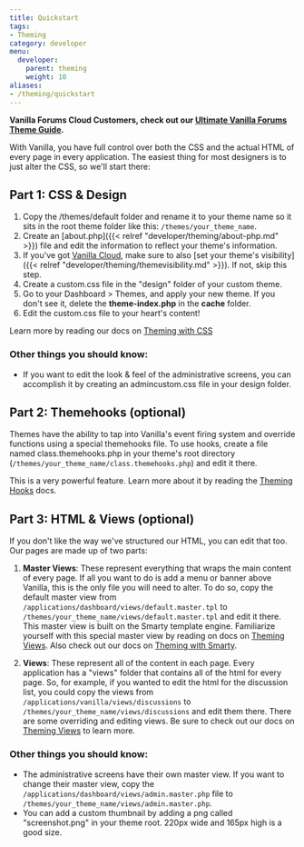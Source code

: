 ```yaml
---
title: Quickstart
tags:
- Theming
category: developer
menu:
  developer:
    parent: theming
    weight: 10
aliases:
- /theming/quickstart
---
```

**Vanilla Forums Cloud Customers, check out our [Ultimate Vanilla Forums Theme Guide](http://blog.vanillaforums.com/help/vanilla-forums-themes/).**

With Vanilla, you have full control over both the CSS and the actual HTML of every page in every application. The easiest thing for most designers is to just alter the CSS, so we'll start there:

## Part 1: CSS &amp; Design

1. Copy the /themes/default folder and rename it to your theme name so it sits in the root theme folder like this: `/themes/your_theme_name`.
2. Create an [about.php]({{< relref "developer/theming/about-php.md" >}}) file and edit the information to reflect your theme's information.
3. If you've got [Vanilla Cloud](http://vanillaforums.com), make sure to also [set your theme's visibility]({{< relref "developer/theming/themevisibility.md" >}}). If not, skip this step.
4. Create a custom.css file in the "design" folder of your custom theme.
5. Go to your Dashboard &gt; Themes, and apply your new theme. If you don't see it, delete the **theme-index.php** in the **cache** folder.
6. Edit the custom.css file to your heart's content!

Learn more by reading our docs on [Theming with CSS](/theming/css)

### Other things you should know:

* If you want to edit the look &amp; feel of the administrative screens, you can accomplish it by creating an admincustom.css file in your design folder.

## Part 2: Themehooks (optional)

Themes have the ability to tap into Vanilla's event firing system and override functions using a special themehooks file. To use hooks, create a file named class.themehooks.php in your theme's root directory (`/themes/your_theme_name/class.themehooks.php`) and edit it there.

This is a very powerful feature. Learn more about it by reading the [Theming Hooks](/theming/hooks) docs.

## Part 3: HTML &amp; Views (optional)

If you don't like the way we've structured our HTML, you can edit that too. Our pages are made up of two parts:

1. **Master Views**: These represent everything that wraps the main content of every page. If all you want to do is add a menu or banner above Vanilla, this is the only file you will need to alter. To do so, copy the default master view from `/applications/dashboard/views/default.master.tpl` to `/themes/your_theme_name/views/default.master.tpl` and edit it there. This master view is built on the Smarty template engine. Familiarize yourself with this special master view by reading on docs on [Theming Views](/theming/views). Also check out our docs on [Theming with Smarty](/theming/smarty).

2. **Views**: These represent all of the content in each page. Every application has a "views" folder that contains all of the html for every page. So, for example, if you wanted to edit the html for the discussion list, you could copy the views from `/applications/vanilla/views/discussions` to `/themes/your_theme_name/views/discussions` and edit them there. There are some overriding and editing views. Be sure to check out our docs on [Theming Views](/theming/views) to learn more.

### Other things you should know:

* The administrative screens have their own master view. If you want to change their master view, copy the `/applications/dashboard/views/admin.master.php` file to `/themes/your_theme_name/views/admin.master.php`.
* You can add a custom thumbnail by adding a png called "screenshot.png" in your theme root. 220px wide and 165px high is a good size.
